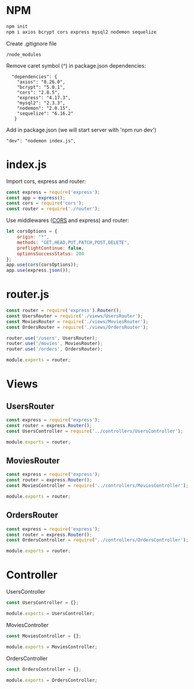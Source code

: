 # NPM

```bash
npm init
npm i axios bcrypt cors express mysql2 nodemon sequelize
```

Create .gitignore file

```
/node_modules
```

Remove caret symbol (^) in package.json dependencies:

```
  "dependencies": {
    "axios": "0.26.0",
    "bcrypt": "5.0.1",
    "cors": "2.8.5",
    "express": "4.17.3",
    "mysql2": "2.3.3",
    "nodemon": "2.0.15",
    "sequelize": "6.16.2"
   }
```

Add in package.json (we will start server with 'npm run dev')

```
"dev": "nodemon index.js",
```

# index.js

Import cors, express and router: 

```js
const express = require('express');
const app = express();
const cors = require('cors');
const router = require('./router');
```

Use middlewares ([CORS](https://developer.mozilla.org/en-US/docs/Web/HTTP/CORS) and express) and router:

```js
let corsOptions = {
    origin: "*",
    methods: "GET,HEAD,PUT,PATCH,POST,DELETE",
    preflightContinue: false,
    optionsSuccessStatus: 204
};
app.use(cors(corsOptions));
app.use(express.json());
```

# router.js

```js
const router = require('express').Router();
const UsersRouter = require('./views/UsersRouter');
const MoviesRouter = require('./views/MoviesRouter');
const OrdersRouter = require('./views/OrdersRouter');

router.use('/users', UsersRouter);
router.use('/movies', MoviesRouter);
router.use('/orders', OrdersRouter);

module.exports = router;
```

# Views

## UsersRouter

```js
const express = require('express');
const router = express.Router();
const UsersController = require('../controllers/UsersController');

module.exports = router;
```

## MoviesRouter

```js
const express = require('express');
const router = express.Router();
const MoviesController = require('../controllers/MoviesController');

module.exports = router;
```

## OrdersRouter

```js
const express = require('express');
const router = express.Router();
const OrdersController = require('../controllers/OrdersController');

module.exports = router;
```

# Controller

UsersController

```js
const UsersController = {};

module.exports = UsersController;
```

MoviesController

```js
const MoviesController = {};

module.exports = MoviesController;
```

OrdersController

```js
const OrdersController = {};

module.exports = OrdersController;
```

